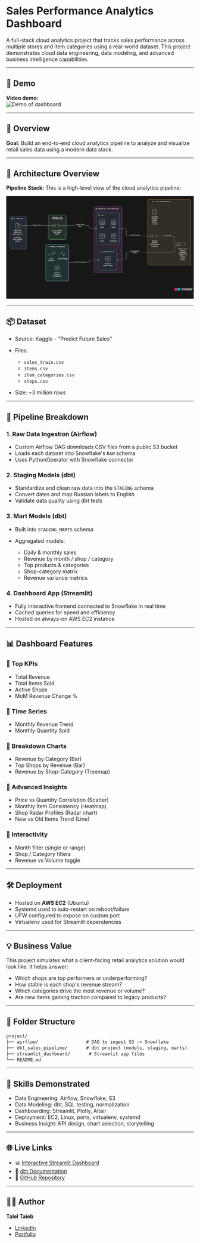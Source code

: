# Sales Performance Analytics Dashboard

A full-stack cloud analytics project that tracks sales performance across multiple stores and item categories using a real-world dataset. This project demonstrates cloud data engineering, data modeling, and advanced business intelligence capabilities.

---

## 🔗 Demo

**Video demo:**  
![Demo of dashboard](Animation.gif)

---

## 🚀 Overview

**Goal:** Build an end-to-end cloud analytics pipeline to analyze and visualize retail sales data using a modern data stack.

---


## 🧱 Architecture Overview
**Pipeline Stack:**
This is a high-level view of the cloud analytics pipeline:

![Simple Architecture Diagram](diagram1.jpg)



---

## 📦 Dataset

* Source: Kaggle - "Predict Future Sales"
* Files:

  * `sales_train.csv`
  * `items.csv`
  * `item_categories.csv`
  * `shops.csv`
* Size: \~3 million rows

---

## 🔧 Pipeline Breakdown

### 1. **Raw Data Ingestion** (Airflow)

* Custom Airflow DAG downloads CSV files from a public S3 bucket
* Loads each dataset into Snowflake's `RAW` schema
* Uses PythonOperator with Snowflake connector

### 2. **Staging Models** (dbt)

* Standardize and clean raw data into the `STAGING` schema
* Convert dates and map Russian labels to English
* Validate data quality using dbt tests

### 3. **Mart Models** (dbt)

* Built into `STAGING_MARTS` schema
* Aggregated models:

  * Daily & monthly sales
  * Revenue by month / shop / category
  * Top products & categories
  * Shop-category matrix
  * Revenue variance metrics

### 4. **Dashboard App** (Streamlit)

* Fully interactive frontend connected to Snowflake in real time
* Cached queries for speed and efficiency
* Hosted on always-on AWS EC2 instance

---

## 📊 Dashboard Features

### 🔹 Top KPIs

* Total Revenue
* Total Items Sold
* Active Shops
* MoM Revenue Change %

### 🔹 Time Series

* Monthly Revenue Trend
* Monthly Quantity Sold

### 🔹 Breakdown Charts

* Revenue by Category (Bar)
* Top Shops by Revenue (Bar)
* Revenue by Shop-Category (Treemap)

### 🔹 Advanced Insights

* Price vs Quantity Correlation (Scatter)
* Monthly Item Consistency (Heatmap)
* Shop Radar Profiles (Radar chart)
* New vs Old Items Trend (Line)

### 🔹 Interactivity

* Month filter (single or range)
* Shop / Category filters
* Revenue vs Volume toggle

---

## 🛠 Deployment

* Hosted on **AWS EC2** (Ubuntu)
* Systemd used to auto-restart on reboot/failure
* UFW configured to expose on custom port
* Virtualenv used for Streamlit dependencies

---

## 💡 Business Value

This project simulates what a client-facing retail analytics solution would look like. It helps answer:

* Which shops are top performers or underperforming?
* How stable is each shop's revenue stream?
* Which categories drive the most revenue or volume?
* Are new items gaining traction compared to legacy products?

---

## 📁 Folder Structure

```
project/
├── airflow/                  # DAG to ingest S3 -> Snowflake
├── dbt_sales_pipeline/       # dbt project (models, staging, marts)
├── streamlit_dashboard/       # Streamlit app files
└── README.md
```

---

## 🧠 Skills Demonstrated

* Data Engineering: Airflow, Snowflake, S3
* Data Modeling: dbt, SQL testing, normalization
* Dashboarding: Streamlit, Plotly, Altair
* Deployment: EC2, Linux, ports, virtualenv, systemd
* Business Insight: KPI design, chart selection, storytelling

---

## 🌐 Live Links

- 📊 [Interactive Streamlit Dashboard](http://16.171.242.247/)
- 📘 [dbt Documentation](https://taleltaieb.github.io/sales_pipeline_cloud_final/#!/overview)
- 📂 [GitHub Repository](https://github.com/taleltaieb/sales_pipeline_cloud_final)

---

## 🙋‍♂️ Author

**Talel Taieb**

* [LinkedIn](https://www.linkedin.com/in/talel-taieb/)
* [Portfolio](https://taleltaieb.github.io/)

